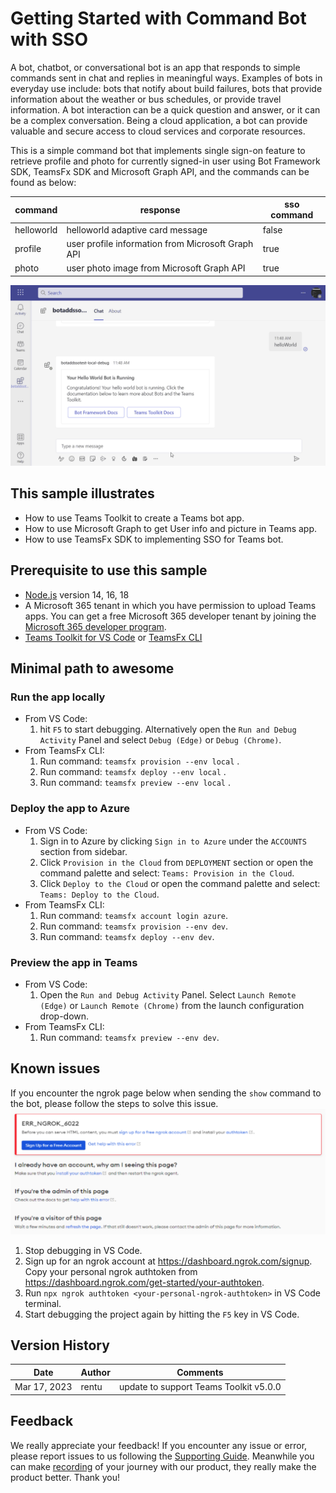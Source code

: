 # Getting Started with Command Bot with SSO

A bot, chatbot, or conversational bot is an app that responds to simple commands sent in chat and replies in meaningful ways. Examples of bots in everyday use include: bots that notify about build failures, bots that provide information about the weather or bus schedules, or provide travel information. A bot interaction can be a quick question and answer, or it can be a complex conversation. Being a cloud application, a bot can provide valuable and secure access to cloud services and corporate resources.

This is a simple command bot that implements single sign-on feature to retrieve profile and photo for currently signed-in user using Bot Framework SDK, TeamsFx SDK and Microsoft Graph API, and the commands can be found as below:

| command | response | sso command |
| - | - | - |
| helloworld | helloworld adaptive card message | false |
| profile | user profile information from Microsoft Graph API | true |
| photo | user photo image from Microsoft Graph API| true |

![SSO Command and Response Bot](./images/sso-command-bot.gif)

## This sample illustrates
- How to use Teams Toolkit to create a Teams bot app.
- How to use Microsoft Graph to get User info and picture in Teams app.
- How to use TeamsFx SDK to implementing SSO for Teams bot.

## Prerequisite to use this sample
- [Node.js](https://nodejs.org/) version 14, 16, 18
- A Microsoft 365 tenant in which you have permission to upload Teams apps. You can get a free Microsoft 365 developer tenant by joining the [Microsoft 365 developer program](https://developer.microsoft.com/en-us/microsoft-365/dev-program).
- [Teams Toolkit for VS Code](https://aka.ms/teams-toolkit) or [TeamsFx CLI](https://aka.ms/teamsfx-cli)


## Minimal path to awesome

### Run the app locally
- From VS Code: 
    1. hit `F5` to start debugging. Alternatively open the `Run and Debug Activity` Panel and select `Debug (Edge)` or `Debug (Chrome)`.
- From TeamsFx CLI: 
    1. Run command: `teamsfx provision --env local` .
    1. Run command: `teamsfx deploy --env local` .
    1. Run command: `teamsfx preview --env local` .

### Deploy the app to Azure
- From VS Code: 
    1. Sign in to Azure by clicking `Sign in to Azure` under the `ACCOUNTS` section from sidebar.
    1. Click `Provision in the Cloud` from `DEPLOYMENT` section or open the command palette and select: `Teams: Provision in the Cloud`.
    1. Click `Deploy to the Cloud` or open the command palette and select: `Teams: Deploy to the Cloud`.
- From TeamsFx CLI:
    1. Run command: `teamsfx account login azure`.
    1. Run command: `teamsfx provision --env dev`.
    1. Run command: `teamsfx deploy --env dev`.

### Preview the app in Teams
- From VS Code: 
    1. Open the `Run and Debug Activity` Panel. Select `Launch Remote (Edge)` or `Launch Remote (Chrome)` from the launch configuration drop-down.
- From TeamsFx CLI:
    1. Run command: `teamsfx preview --env dev`.


## Known issues
If you encounter the ngrok page below when sending the `show` command to the bot, please follow the steps to solve this issue.
![ngrok auth page](./images/ngrok-authtoken-page.png)
1. Stop debugging in VS Code.
1. Sign up for an ngrok account at https://dashboard.ngrok.com/signup.
Copy your personal ngrok authtoken from https://dashboard.ngrok.com/get-started/your-authtoken.
1. Run `npx ngrok authtoken <your-personal-ngrok-authtoken>` in VS Code terminal.
1. Start debugging the project again by hitting the `F5` key in VS Code.

## Version History
|Date| Author| Comments|
|---|---|---|
|Mar 17, 2023| rentu | update to support Teams Toolkit v5.0.0|

## Feedback
We really appreciate your feedback! If you encounter any issue or error, please report issues to us following the [Supporting Guide](https://github.com/OfficeDev/TeamsFx-Samples/blob/dev/SUPPORT.md). Meanwhile you can make [recording](https://aka.ms/teamsfx-record) of your journey with our product, they really make the product better. Thank you!
